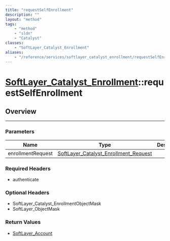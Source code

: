 ```yaml
---
title: "requestSelfEnrollment"
description: ""
layout: "method"
tags:
    - "method"
    - "sldn"
    - "Catalyst"
classes:
    - "SoftLayer_Catalyst_Enrollment"
aliases:
    - "/reference/services/softlayer_catalyst_enrollment/requestSelfEnrollment"
---
```

# [SoftLayer_Catalyst_Enrollment](/reference/services/SoftLayer_Catalyst_Enrollment)::requestSelfEnrollment




## Overview 


-----

### Parameters 
|Name | Type | Description |
| --- | --- | --- |
|enrollmentRequest| <a href='/reference/datatypes/SoftLayer_Catalyst_Enrollment_Request'>SoftLayer_Catalyst_Enrollment_Request </a>| |


### Required Headers
* authenticate


### Optional Headers
* SoftLayer_Catalyst_EnrollmentObjectMask
* SoftLayer_ObjectMask

### Return Values
* <a href='/reference/datatypes/SoftLayer_Account'>SoftLayer_Account </a>




